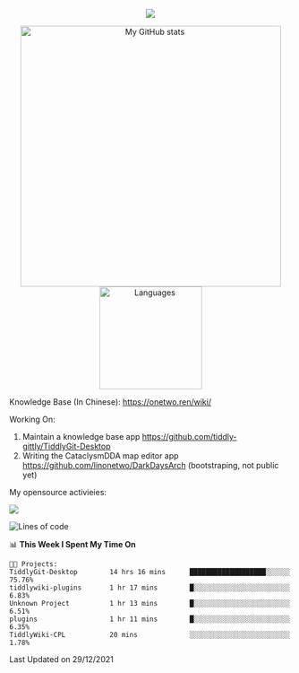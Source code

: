 <a href="https://github.com/linonetwo">
    <p align="center">
        <img src="https://github-profile-trophy.vercel.app/?username=linonetwo&column=7&theme=onedark"/>
    </p>
</a>
<a align="center" href="https://github.com/linonetwo">
  <p align="center">
    <img src="https://github-readme-stats.vercel.app/api?username=linonetwo&show_icons=true&count_private=true" alt="My GitHub stats" width="465"/>
    <img src="https://github-readme-stats.vercel.app/api/top-langs/?username=linonetwo&layout=compact&langs_count=10" alt="Languages" height="183">
  </p>
</a>

Knowledge Base (In Chinese): https://onetwo.ren/wiki/

Working On: 

1. Maintain a knowledge base app https://github.com/tiddly-gittly/TiddlyGit-Desktop
1. Writing the CataclysmDDA map editor app https://github.com/linonetwo/DarkDaysArch (bootstraping, not public yet)

My opensource activieies:

![](https://visitor-badge.glitch.me/badge?page_id=linonetwo.linonetwo)

<!--START_SECTION:waka-->
![Lines of code](https://img.shields.io/badge/From%20Hello%20World%20I%27ve%20Written-2%20Million%20lines%20of%20code-blue)

📊 **This Week I Spent My Time On** 

```text
🐱‍💻 Projects: 
TiddlyGit-Desktop        14 hrs 16 mins      ███████████████████░░░░░░   75.76% 
tiddlywiki-plugins       1 hr 17 mins        █░░░░░░░░░░░░░░░░░░░░░░░░   6.83% 
Unknown Project          1 hr 13 mins        █░░░░░░░░░░░░░░░░░░░░░░░░   6.51% 
plugins                  1 hr 11 mins        █░░░░░░░░░░░░░░░░░░░░░░░░   6.35% 
TiddlyWiki-CPL           20 mins             ░░░░░░░░░░░░░░░░░░░░░░░░░   1.78%

```


 Last Updated on 29/12/2021
<!--END_SECTION:waka-->
